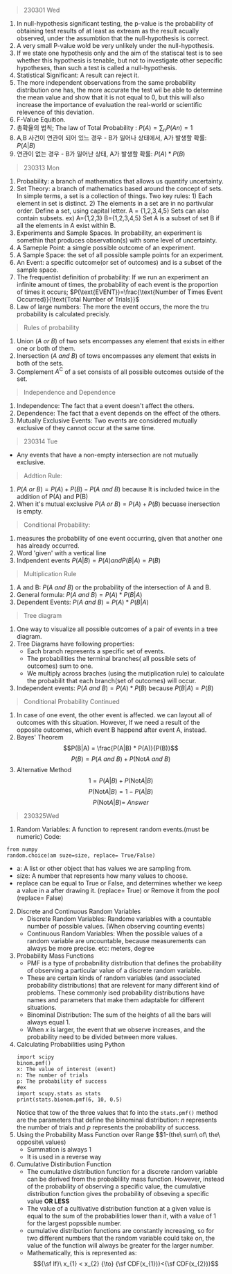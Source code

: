 >230301 Wed

1. In null-hypothesis significant testing, the p-value is the probability of obtaining test results of at least as extream as the result acually observed, under the assumbtion that the null-hypothesis is correct.
2. A very small P-value wold be very unlikely under the null-hypothesis.
3. If we state one hypothesis only and the aim of the statiscal test is to see whether this hypothesis is tenable, but not to investigate other sepecific hypotheses, than such a test is called a null-hypothesis.
4. Statistical Significant: A result can reject it.
5. The more independent observations from the same probability distribution one has, the more accurate the test wil be able to determine the mean value and show that it is not equal to 0, but this will also increase the importance of evaluation the real-world or scientific relevence of this deviation.
6. F-Value Equition.
7. 총확율의 법칙; The law of Total Probability : $P(A)=\displaystyle\sum_{n}P(An)=1$
8. A,B 사건이 연관이 되어 있느 경우 - B가 일어나 상태에서, A가 발생할 확률: $P(A|B)$
9. 연관이 없는 경우 - B가 일어난 상태, A가 발생할 확률:  $P(A) * P(B)$

>230313 Mon
1. Probability: a branch of mathematics that allows us quantify uncertainty.
2. Set Theory: a branch of mathematics based around the concept of sets. In simple terms, a set is a collection of things.
   Two key rules: 1) Each element in set is distinct. 2) The elements in a set are in no partivular order.
   Define a set, using capital letter. A = {1,2,3,4,5}
   Sets can also contain subsets.
   ex) A={1,2,3}    B={1,2,3,4,5}
   Set A is a subset of set B if all the elements in A exist within B.
3. Experiments and Sample Spaces. In probability, an experiment is somethin that produces observation(s) with some level of uncertainty.
4. A Sameple Point: a simgle possible outcome of an experiment.
5. A Sample Space: the set of all possible sample points for an experiment.
6. An Event: a specific outcome(or set of outcomes) and is a subset of the sample space. 
7. The frequentist definition of probability: If we run an experiment an infinite amount of times, the probability of each event is the proportion of times it occurs; $P(\text{EVENT})=\frac{\text{Number of Times Event Occurred}}{\text{Total Number of Trials}}$
8. Law of large numbers: The more the event occurs, the more the tru probability is calculated precisly.
>Rules of probability
1. Union $(A \ or \ B)$ of two sets encompasses any element that exists in either one or both of them.
2. Inersection $(A \ and \ B)$ of tows encompasses any element that exists in both of the sets.
3. Complement $A^{\mathrm{C}}$ of a set consists of all possible outcomes outside of the set.
>Independence and Dependence
1. Independence: The fact that a event doesn't affect the others.
2. Dependence: The fact that a event depends on the effect of the others.
3. Mutually Exclusive Events: Two events are considered mutually exclusive of they cannot occur at the same time.

>230314 Tue
- Any events that have a non-empty intersection are not mutually exclusive.
>Addtion Rule: 
1. $P(A\ or\ B) = P(A) + P(B) - P(A\ and\ B)$ because It is included twice in the addition of P(A) and P(B)
2. When it's mutual exclusive $P(A\ or\ B) = P(A) + P(B)$ becuase inersection is empty.
>Conditional Probability: 
1. measures the probability of one event occurring, given that another one has already occurred.
2. Word 'given' with a vertical line
3. Indpendent events $P(A|B) = P(A) and P(B|A) = P(B)$
>Multiplication Rule
1. A and B: $P(A\ and\ B)$ or the probability of the intersection of A and B.
2. General formula: $P(A\ and\ B)=P(A) * P(B|A)$
3. Dependent Events: $P(A\ and\ B)=P(A) * P(B|A)$
>Tree diagram
1. One way to visualize all possible outcomes of a pair of events in a tree diagram.
2. Tree Diagrams have following properties:
   - Each branch represents a specific set of events.
   - The probabilities the terminal branches( all possible sets of outcomes) sum to one.
   - We multiply across braches (using the mutiplication rule) to calculate the probabilit that each branch(set of outcomes) will occur.
3. Independent events: $P(A\ and\ B) = P(A) * P(B)$ because $P(B|A) = P(B)$
>Conditional Probability Continued
1. In case of one event, the other event is affected. we can layout all of outcomes with this situation. However, If we need a result of the opposite outcomes, which event B happend after event A, instead.
2. Bayes' Theorem $$P(B|A) = \frac{P(A|B) * P(A)}{P(B)}$$ $$P(B) = P(A\ and\ B) + P(\text{Not}A\ and\ B)$$
3. Alternative Method $$1= P(A|B)+P(\text{Not}A|B)$$ $$P(\text{Not}A|B) = 1-P(A|B)$$ $$P(\text{Not}A|B) = \ Answer$$

>230325Wed
1. Random Variables: A function to represent random events.(must be numeric) Code:

```
from numpy
random.choice(am suze=size, replace= True/False)
```
- a: A list or other object that has values we are sampling from.
- size: A number that represents how many values to choose.
- replace can be equal to True or False, and determines whether we keep a value in a after drawing it. (replace= True) or Remove it from the pool (replace= False)
2. Discrete and Continuous Random Variables
   - Discrete Random Variables: Randome variables with a countable number of possible values. (When observing counting events)
   - Continuous Random Variables: When the possible values of a random variable are uncountable, because measurements can always be more precise. etc: meters, degree
3. Probability Mass Functions
   - PMF is a type of probabnility distribution that defines the probability of observing a particular value of a discrete random variable.
   - These are certain kinds of random variables (and associated probability distributions) that are relevent for many different kind of problems. These commonly ised probability distributions have names and parameters that make them adaptable for different situations.
   - Binominal Distribution: The sum of the heights of all the bars will always equal 1.
   - When $x$ is larger, the event that we observe increases, and the probability need to be divided between more values.
4. Calculating Probabilities using Python
   ```
   import scipy
   binom.pmf()
   x: The value of interest (event)
   n: The number of trials
   p: The probability of success
   #ex
   import scupy.stats as stats
   print(stats.bionom.pmf(6, 10, 0.5)
   ```
   Notice that tow of the three values that fo into the `stats.pmf()` method are the parameters that define the binominal distribution: $n$ represents the number of trials and $p$ represents the probability of success.
5. Using the Probability Mass Function over Range $$1-(the\ sum\ of\ the\ opposite\ values)
   - Summation is always 1
   - It is used in a reverse way
6. Cumulative Distiribution Function
   - The cumulative distribution function for a discrete random variable can be derived from the probablility mass function. However, instead of the probability of observing a specific value, the cumulative distribution function gives the probability of obseving a specific value **OR LESS**
   - The value of a cultivative distribution function at a given value is equal to the sum of the probabilities lower than it, with a value of 1 for the largest popssible number.
   - cumulative distribution functions are constantly increasing, so for two different numbers that the random variable could take on, the value of the function will always be greater for the larger number.
   - Mathematically, this is represented as: $${\sf If}\ x_{1} < x_{2} {\to} {\sf CDF(x_{1})}<{\sf CDF(x_{2})}$$ 
